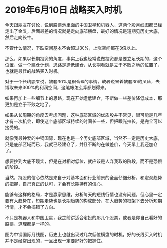 # 2019年6月10日 战略买入时机

今天跟朋友在讨论，说到股票池里面的中国卫星和机器人，这两个股月线图都已经走出了金叉，后面最差的情况就是走向底部横盘，最好的情况是短期见历史大底，然后走向长牛。

不管什么情况，下跌空间基本不会超过30%，上涨空间都在3倍以上。

那么，如果以长期投资的角度，事实上我也经常说做投资都是要立足长期的，这个位置，做一个建仓计划，思路是逢低建仓，从长期看就是立于不败之地的位置了，也就是最佳的战略买入时机。

对于一个长线股来说，被套30%是很合理的事情，或者说冒着被套30的风险，去博取未来300%的利润空间，这笔帐怎么算都划得来。

如果再加上一些细节上的思路，现在开始逢低建仓，不断做一些差价降低成本，那更加是立于不败之地了。

如果从长周期的角度去考虑问题，这种底部区域的优质股并不常见，很可能是几年才有一次机会，即使这个底部区域持续的时间长一些，但把眼光拉长，是完全可以接受的。

就像我最钟爱的中钢国际，现在也是一个历史底部区域，当然不一定是历史大底，只是底部区域而已，我就已经建仓了，并且不断的在做差价，今天早上我还加仓了。

想要抄到大底不现实，但是在对相对低位，就应该是人弃我取的阶段，而不是恐惧的阶段。

当然，持股的信心依然是来自于对基本面和行业前景的全面仔细分析，和宏观趋势的把握，自己真正的认可，才会有长期持有的信心。

能够有这样的格局，才是赢家思维，分析每天的短线行情也没有问题，但心里一定要有大趋势在，短期走势也是长期趋势的构成部分，在大趋势的框架下去分析短期行情，才不会搞错了方向。

不只是机器人和中国卫星，我之前讲适合定投的那几个股票，或者是你自己看好的股票，道理都是一样的。

图为中钢国际月线图，历史上也就出现过几次低位横盘的时机，好的长线买入时机并不是经常出现的，一旦出现一定要好好的把握住。